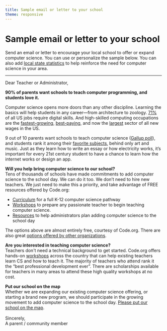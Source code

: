 ```yaml
---
title: Sample email or letter to your school
theme: responsive
---
```

# Sample email or letter to your school

Send an email or letter to encourage your local school to offer or expand computer science. You can use or personalize the sample below. You can also add [local state statistics](https://code.org/promote) to help reinforce the need for computer science in your area.
<hr>
<p>Dear Teacher or Administrator,</p>

**90% of parents want schools to teach computer programming, and students love it.**
  
Computer science opens more doors than any other discipline. Learning the basics will help students in any career—from architecture to zoology. [71%](https://www.brookings.edu/research/digitalization-and-the-american-workforce) of all US jobs require digital skills. And high-skilled computing occupations are the [fastest-growing](http://www.rasmussen.edu/degrees/technology/blog/careers-in-computer-science-face-the-facts), [best-paying](http://www.naceweb.org/about-us/press/2016/stem-grads-highest-starting-salaries.aspx), and now the [largest](http://blog.code.org/post/144206906013/computing-occupations-are-now-the-1-source-of-new) sector of all new wages in the US. 

9 out of 10 parents want schools to teach computer science ([Gallup poll](https://services.google.com/fh/files/misc/searching-for-computer-science_report.pdf)), and students rank it among their [favorite subjects](https://www.linkedin.com/pulse/what-classes-do-students-like-most-hadi-partovi), behind only art and music. Just as they learn how to write an essay or how electricity works, it’s important for every 21st century student to have a chance to learn how the internet works or design an app.

**Will you help bring computer science to our school?**  
Tens of thousands of schools have made commitments to add computer science to the school day. We can do it too. We don’t need to hire new teachers. We just need to make this a priority, and take advantage of FREE resources offered by Code.org:

* [Curriculum](https://code.org/educate) for a full K-12 computer science pathway
* [Workshops](https://code.org/educate/professional-learning) to prepare any passionate teacher to begin teaching computer science.
* [Resources](https://code.org/administrators) to help administrators plan adding computer science to the school day

The options above are almost entirely free, courtesy of Code.org. There are also great [options offered by other organizations](https://code.org/educate/3rdparty). 

**Are you interested in teaching computer science?**  
Teachers don't need a technical background to get started. Code.org offers hands-on [workshops](https://code.org/educate/professional-learning) across the country that can help existing teachers learn CS and how to teach it. The majority of teachers who attend rank it the “best professional development ever”. There are scholarships available for teachers in many areas to attend these high quality workshops at no cost. 

**Put our school on the map**  
Whether we are expanding our existing computer science offering, or starting a brand new program, we should participate in the growing movement to add computer science to the school day. [Please put our school on the map](https://code.org/yourschool).
<br>
<br>
Sincerely,  
A parent / community member